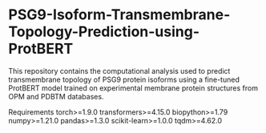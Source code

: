 # PSG9-Isoform-Transmembrane-Topology-Prediction-using-ProtBERT
This repository contains the computational analysis used to predict transmembrane topology of PSG9 protein isoforms using a fine-tuned ProtBERT model trained on experimental membrane protein structures from OPM and PDBTM databases.

Requirements
torch>=1.9.0
transformers>=4.15.0
biopython>=1.79
numpy>=1.21.0
pandas>=1.3.0
scikit-learn>=1.0.0
tqdm>=4.62.0


